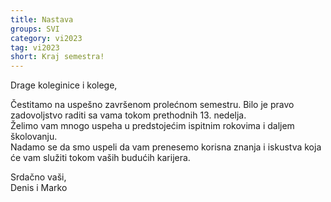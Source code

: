 ```yaml
---
title: Nastava
groups: SVI
category: vi2023
tag: vi2023
short: Kraj semestra!
---
```


Drage koleginice i kolege,  

Čestitamo na uspešno završenom prolećnom semestru. Bilo je pravo zadovoljstvo raditi sa vama tokom prethodnih 13. nedelja.  
Želimo vam mnogo uspeha u predstojećim ispitnim rokovima i daljem školovanju.  
Nadamo se da smo uspeli da vam prenesemo korisna znanja i iskustva koja će vam služiti tokom vaših budućih karijera.

Srdačno vaši,  
Denis i Marko

